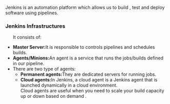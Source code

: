 <p>Jenkins is an automation platform which allows us to build , test and deploy software using pipelines.</p>

<h3>Jenkins Infrastructures</h3>

<ul>
    <p>It consists of:</p>
    <li><b>Master Server:</b>It is responsible to  controls pipelines and schedules builds.</li>
    <li><b>Agents/Minions:</b>An agent is a service that runs the jobs/builds defined in our pipeline.</li>
    <li>There are two type of agents:
        <ul>
            <li><b>Permanent agents:</b>They are dedicated servers for running jobs.</li>
            <li><b>Cloud agents:</b>In Jenkins, a cloud agent is a Jenkins agent that is launched dynamically in a cloud environment.   
                <br> Cloud agents are useful when you need to scale your build capacity up or down based on demand .</li>
        </ul>
    </li>
</ul>